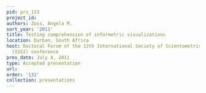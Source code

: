 ```yaml
---
pid: prs_133
project_id: 
authors: Zoss, Angela M.
sort_year: '2011'
title: Testing comprehension of informetric visualizations
location: Durban, South Africa
host: Doctoral Forum of the 13th International Society of Scientometrics and Informetrics
  (ISSI) conference
pres_date: July 4, 2011
type: Accepted presentation
url: 
order: '132'
collection: presentations
---
```

